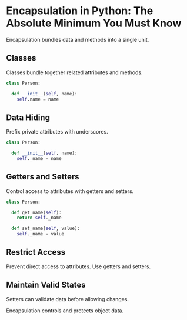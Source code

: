 # Encapsulation in Python: The Absolute Minimum You Must Know

Encapsulation bundles data and methods into a single unit. 

## Classes 

Classes bundle together related attributes and methods.

```python
class Person:

  def __init__(self, name):
    self.name = name
```

## Data Hiding

Prefix private attributes with underscores.

```python 
class Person:

  def __init__(self, name):
    self._name = name
```

## Getters and Setters

Control access to attributes with getters and setters.

```python
class Person:

  def get_name(self):
    return self._name

  def set_name(self, value):
    self._name = value
```

## Restrict Access 

Prevent direct access to attributes. Use getters and setters.

## Maintain Valid States

Setters can validate data before allowing changes.

Encapsulation controls and protects object data.